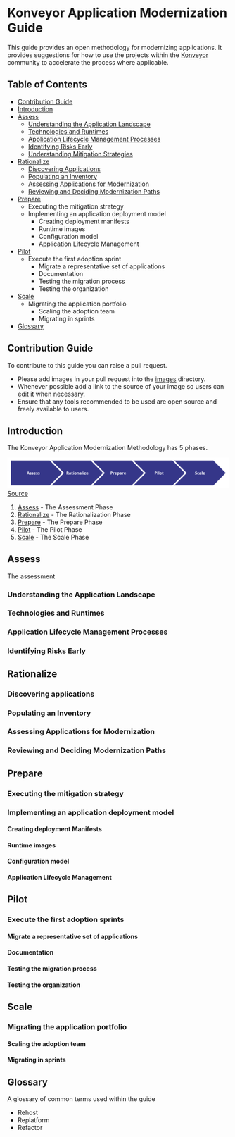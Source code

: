 # Konveyor Application Modernization Guide

This guide provides an open methodology for modernizing applications. It provides suggestions for how to use the projects within the [Konveyor](www.konveyor.io) community to accelerate the process where applicable.

## Table of Contents
 * [Contribution Guide](#contribution-guide)
 * [Introduction](#introduction)
 * [Assess](#assess)
   * [Understanding the Application Landscape](#understanding-the-application-landscape)
   * [Technologies and Runtimes](#technologies-and-runtimes)
   * [Application Lifecycle Management Processes](#application-lifecycle-management)
   * [Identifying Risks Early](#identifying-risks-early)
   * [Understanding Mitigation Strategies](#understanding-mitigation-strategies)
 * [Rationalize](#rationalize)
   * [Discovering Applications](#discovering-applications)
   * [Populating an Inventory](#populating-an-inventory)
   * [Assessing Applications for Modernization](#assessing-applications-for-modernization)
   * [Reviewing and Deciding Modernization Paths](#reviewing-and-deciding-modernization-paths)
 * [Prepare](#prepare)
    * Executing the mitigation strategy
    * Implementing an application deployment model
      * Creating deployment manifests
      * Runtime images
      * Configuration model
      * Application Lifecycle Management
 * [Pilot](#pilot)
    * Execute the first adoption sprint
      * Migrate a representative set of applications
      * Documentation
      * Testing the migration process
      * Testing the organization
 * [Scale](#scale)
    * Migrating the application portfolio
      * Scaling the adoption team
      * Migrating in sprints
 * [Glossary](#glossary)

## Contribution Guide

To contribute to this guide you can raise a pull request.

 * Please add images in your pull request into the [images](/images) directory.
 * Whenever possible add a link to the source of your image so users can edit it when necessary.
 * Ensure that any tools recommended to be used are open source and freely available to users.

## Introduction

The Konveyor Application Modernization Methodology has 5 phases.

![Process](/images/overview.png)
[Source](https://docs.google.com/drawings/d/1zHTILKacmiP6fHKyqQPHLVsDyHnyiB7sMGQ4clsKzks/edit)

1. [Assess](#assess) - The Assessment Phase
2. [Rationalize](#rationalize) - The Rationalization Phase
3. [Prepare](#prepare) - The Prepare Phase
4. [Pilot](#pilot) - The Pilot Phase
5. [Scale](#scale) - The Scale Phase

## Assess

The assessment

### Understanding the Application Landscape

### Technologies and Runtimes

### Application Lifecycle Management Processes

### Identifying Risks Early

## Rationalize

### Discovering applications

### Populating an Inventory

### Assessing Applications for Modernization

### Reviewing and Deciding Modernization Paths

## Prepare

### Executing the mitigation strategy

### Implementing an application deployment model

#### Creating deployment Manifests

#### Runtime images

#### Configuration model

#### Application Lifecycle Management

## Pilot

### Execute the first adoption sprints

#### Migrate a representative set of applications

#### Documentation

#### Testing the migration process

#### Testing the organization

## Scale

### Migrating the application portfolio

#### Scaling the adoption team

#### Migrating in sprints

## Glossary

A glossary of common terms used within the guide

 - Rehost
 - Replatform
 - Refactor
